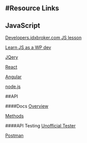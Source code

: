 #Resource Links
----
## JavaScript
[Developers.idxbroker.com JS lesson](https://developers.idxbroker.com/modules/scripting/?course_id=670)

[Learn JS as a WP dev](http://www.codeinwp.com/blog/learning-javascript-for-wordpress/)

[JQery](https://jquery.com/)

[React](https://facebook.github.io/react/)

[Angular](https://angularjs.org/)

[node.js](https://nodejs.org/en/docs/)


##API

####Docs
[Overview](https://developers.idxbroker.com/idx-broker-api/)

[Methods](http://middleware.idxbroker.com/docs/api/methods/index.html)

####API Testing
[Unofficial Tester](http://unofficial-idx-broker-tools.herokuapp.com/api-quick-tester/)

[Postman](https://www.getpostman.com/)
